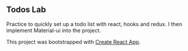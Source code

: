 ## Todos Lab

Practice to quickly set up a todo list with react, hooks and redux.
I then implement Material-ui into the project.

This project was bootstrapped with [Create React App](https://github.com/facebook/create-react-app).
